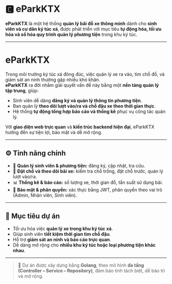 # 🅴 eParkKTX

**eParkKTX** là một hệ thống **quản lý bãi đỗ xe thông minh** dành cho **sinh viên và cư dân ký túc xá**, được phát triển với mục tiêu **tự động hóa, tối ưu hóa và số hóa quy trình quản lý phương tiện** trong khu ký túc.

---

# eParkKTX

Trong môi trường ký túc xá đông đúc, việc quản lý xe ra vào, tìm chỗ đỗ, và giám sát an ninh thường gặp nhiều khó khăn.  
**eParkKTX** ra đời nhằm giải quyết vấn đề này bằng một **nền tảng quản lý tập trung**, giúp:
- Sinh viên dễ dàng **đăng ký và quản lý thông tin phương tiện**.
- Ban quản lý **theo dõi lượt vào/ra và chỗ đậu xe theo thời gian thực**.
- Hệ thống **tự động tổng hợp báo cáo và thống kê** phục vụ công tác quản lý.

Với **giao diện web trực quan** và **kiến trúc backend hiện đại**, eParkKTX hướng đến sự tiện lợi, bảo mật và dễ mở rộng.

---

## ⚙️ Tính năng chính

- 👤 **Quản lý sinh viên & phương tiện:** đăng ký, cập nhật, tra cứu.  
- 🚗 **Đặt chỗ và theo dõi bãi xe:** kiểm tra chỗ trống, đặt chỗ trước, quản lý lượt vào/ra.  
- 📊 **Thống kê & báo cáo:** số lượng xe, thời gian đỗ, tần suất sử dụng bãi.  
- 🔐 **Bảo mật & phân quyền:** xác thực bằng JWT, phân quyền theo vai trò (Admin, Nhân viên, Sinh viên).  

---

## 🎯 Mục tiêu dự án

- Tối ưu hóa việc **quản lý xe trong khu ký túc xá**.  
- Giúp sinh viên **tiết kiệm thời gian tìm chỗ đậu**.  
- Hỗ trợ **giám sát an ninh và báo cáo trực quan**.  
- Dễ dàng mở rộng cho **nhiều khu ký túc hoặc loại phương tiện khác nhau**.  

---

> 🧠 Dự án được xây dựng bằng **Golang**, theo mô hình **đa tầng (Controller – Service – Repository)**, đảm bảo tính tách biệt, dễ bảo trì và mở rộng.
